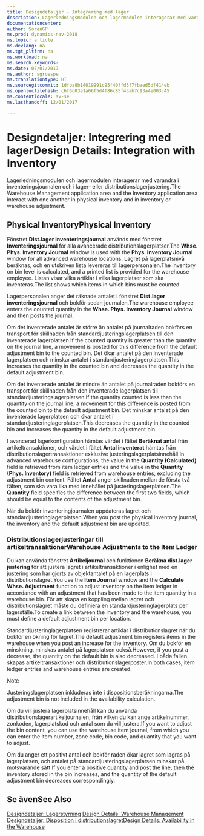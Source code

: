 ```yaml
---
title: Designdetaljer - Integrering med lager
description: Lagerledningsmodulen och lagermodulen interagerar med varandra i inventeringsjournalen och i lager- eller distributionslagerjustering.
documentationcenter: 
author: SorenGP
ms.prod: dynamics-nav-2018
ms.topic: article
ms.devlang: na
ms.tgt_pltfrm: na
ms.workload: na
ms.search.keywords: 
ms.date: 07/01/2017
ms.author: sgroespe
ms.translationtype: HT
ms.sourcegitcommit: 1dfba8b14019991c95f40ffd5f7fbaed5df414eb
ms.openlocfilehash: c6f6c03a1a66f5d4f86c85f43ab7c93a4e003c45
ms.contentlocale: sv-se
ms.lasthandoff: 12/01/2017

---
```

# <a name="design-details-integration-with-inventory"></a><span data-ttu-id="99333-103">Designdetaljer: Integrering med lager</span><span class="sxs-lookup"><span data-stu-id="99333-103">Design Details: Integration with Inventory</span></span>
<span data-ttu-id="99333-104">Lagerledningsmodulen och lagermodulen interagerar med varandra i inventeringsjournalen och i lager- eller distributionslagerjustering.</span><span class="sxs-lookup"><span data-stu-id="99333-104">The Warehouse Management application area and the Inventory application area interact with one another in physical inventory and in inventory or warehouse adjustment.</span></span>  
  
## <a name="physical-inventory"></a><span data-ttu-id="99333-105">Physical Inventory</span><span class="sxs-lookup"><span data-stu-id="99333-105">Physical Inventory</span></span>  
 <span data-ttu-id="99333-106">Fönstret **Dist.lager inventeringsjournal** används med fönstret **Inventeringsjournal** för alla avancerade distributionslagerplatser.</span><span class="sxs-lookup"><span data-stu-id="99333-106">The **Whse. Phys. Inventory Journal** window is used with the **Phys. Inventory Journal** window for all advanced warehouse locations.</span></span> <span data-ttu-id="99333-107">Lagret på lagerplatsnivå beräknas, och en utskriven lista levereras till lagerpersonalen.</span><span class="sxs-lookup"><span data-stu-id="99333-107">The inventory on bin level is calculated, and a printed list is provided for the warehouse employee.</span></span> <span data-ttu-id="99333-108">Listan visar vilka artiklar i vilka lagerplatser som ska inventeras.</span><span class="sxs-lookup"><span data-stu-id="99333-108">The list shows which items in which bins must be counted.</span></span>  
  
 <span data-ttu-id="99333-109">Lagerpersonalen anger det räknade antalet i fönstret **Dist.lager inventeringsjournal** och bokför sedan journalen.</span><span class="sxs-lookup"><span data-stu-id="99333-109">The warehouse employee enters the counted quantity in the **Whse. Phys. Inventory Journal** window and then posts the journal.</span></span>  
  
 <span data-ttu-id="99333-110">Om det inventerade antalet är större än antalet på journalraden bokförs en transport för skillnaden från standardjusteringslagerplatsen till den inventerade lagerplatsen.</span><span class="sxs-lookup"><span data-stu-id="99333-110">If the counted quantity is greater than the quantity on the journal line, a movement is posted for this difference from the default adjustment bin to the counted bin.</span></span> <span data-ttu-id="99333-111">Det ökar antalet på den inventerade lagerplatsen och minskar antalet i standardjusteringlagerplatsen.</span><span class="sxs-lookup"><span data-stu-id="99333-111">This increases the quantity in the counted bin and decreases the quantity in the default adjustment bin.</span></span>  
  
 <span data-ttu-id="99333-112">Om det inventerade antalet är mindre än antalet på journalraden bokförs en transport för skillnaden från den inventerade lagerplatsen till standardjusteringslagerplatsen.</span><span class="sxs-lookup"><span data-stu-id="99333-112">If the quantity counted is less than the quantity on the journal line, a movement for this difference is posted from the counted bin to the default adjustment bin.</span></span> <span data-ttu-id="99333-113">Det minskar antalet på den inventerade lagerplatsen och ökar antalet i standardjusteringlagerplatsen.</span><span class="sxs-lookup"><span data-stu-id="99333-113">This decreases the quantity in the counted bin and increases the quantity in the default adjustment bin.</span></span>  
  
 <span data-ttu-id="99333-114">I avancerad lagerkonfiguration hämtas värdet i fältet **Beräknat antal** från artikeltransaktioner, och värdet i fältet **Antal inventerat** hämtas från distributionslagertransaktioner exklusive justeringslagerplatsinnehåll.</span><span class="sxs-lookup"><span data-stu-id="99333-114">In advanced warehouse configurations, the value in the **Quantity (Calculated)** field is retrieved from item ledger entries and the value in the **Quantity (Phys. Inventory)** field is retrieved from warehouse entries, excluding the adjustment bin content.</span></span> <span data-ttu-id="99333-115">Fältet **Antal** anger skillnaden mellan de första två fälten, som ska vara lika med innehållet på justeringslagerplatsen.</span><span class="sxs-lookup"><span data-stu-id="99333-115">The **Quantity** field specifies the difference between the first two fields, which should be equal to the contents of the adjustment bin.</span></span>  
  
 <span data-ttu-id="99333-116">När du bokför inventeringjournalen uppdateras lagret och standardjusteringlagerplatsen.</span><span class="sxs-lookup"><span data-stu-id="99333-116">When you post the physical inventory journal, the inventory and the default adjustment bin are updated.</span></span>  
  
### <a name="warehouse-adjustments-to-the-item-ledger"></a><span data-ttu-id="99333-117">Distributionslagerjusteringar till artikeltransaktioner</span><span class="sxs-lookup"><span data-stu-id="99333-117">Warehouse Adjustments to the Item Ledger</span></span>  
 <span data-ttu-id="99333-118">Du kan använda fönstret **Artikeljournal** och funktionen **Beräkna dist.lager justering** för att justera lagret i artikeltransaktioner i enlighet med en justering som har gjorts av objektantalet på en lagerplats i distributionslagret.</span><span class="sxs-lookup"><span data-stu-id="99333-118">You use the **Item Journal** window and the **Calculate Whse. Adjustment** function to adjust inventory on the item ledger in accordance with an adjustment that has been made to the item quantity in a warehouse bin.</span></span> <span data-ttu-id="99333-119">För att skapa en koppling mellan lagret och distributionslagret måste du definiera en standardjusteringlagerplats per lagerställe.</span><span class="sxs-lookup"><span data-stu-id="99333-119">To create a link between the inventory and the warehouse, you must define a default adjustment bin per location.</span></span>  
  
 <span data-ttu-id="99333-120">Standardjusteringlagerplatsen registrerar artiklar i distributionslagret när du bokför en ökning för lagret.</span><span class="sxs-lookup"><span data-stu-id="99333-120">The default adjustment bin registers items in the warehouse when you post an increase for the inventory.</span></span> <span data-ttu-id="99333-121">Om du bokför en minskning, minskas antalet på lagerplatsen också.</span><span class="sxs-lookup"><span data-stu-id="99333-121">However, if you post a decrease, the quantity on the default bin is also decreased.</span></span> <span data-ttu-id="99333-122">I båda fallen skapas artikeltransaktioner och distributionslagerposter.</span><span class="sxs-lookup"><span data-stu-id="99333-122">In both cases, item ledger entries and warehouse entries are created.</span></span>  
  
> [!NOTE]  
>  <span data-ttu-id="99333-123">Justeringslagerplatsen inkluderas inte i dispositionsberäkningarna.</span><span class="sxs-lookup"><span data-stu-id="99333-123">The adjustment bin is not included in the availability calculation.</span></span>  
  
 <span data-ttu-id="99333-124">Om du vill justera lagerplatsinnehåll kan du använda distributionslagerartikeljournalen, från vilken du kan ange artikelnummer, zonkoden, lagerplatskod och antal som du vill justera.</span><span class="sxs-lookup"><span data-stu-id="99333-124">If you want to adjust the bin content, you can use the warehouse item journal, from which you can enter the item number, zone code, bin code, and quantity that you want to adjust.</span></span>  
  
 <span data-ttu-id="99333-125">Om du anger ett positivt antal och bokför raden ökar lagret som lagras på lagerplatsen, och antalet på standardjusteringslagerplatsen minskar på motsvarande sätt.</span><span class="sxs-lookup"><span data-stu-id="99333-125">If you enter a positive quantity and post the line, then the inventory stored in the bin increases, and the quantity of the default adjustment bin decreases correspondingly.</span></span>  
  
## <a name="see-also"></a><span data-ttu-id="99333-126">Se även</span><span class="sxs-lookup"><span data-stu-id="99333-126">See Also</span></span>  
 <span data-ttu-id="99333-127">[Designdetaljer: Lagerstyrning](design-details-warehouse-management.md) </span><span class="sxs-lookup"><span data-stu-id="99333-127">[Design Details: Warehouse Management](design-details-warehouse-management.md) </span></span>  
 [<span data-ttu-id="99333-128">Designdetaljer: Disposition i distributionslagret</span><span class="sxs-lookup"><span data-stu-id="99333-128">Design Details: Availability in the Warehouse</span></span>](design-details-availability-in-the-warehouse.md)
